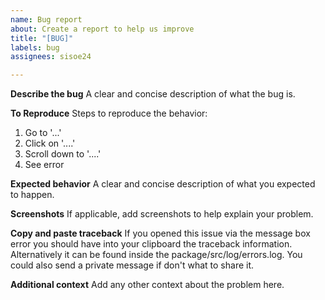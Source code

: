 ```yaml
---
name: Bug report
about: Create a report to help us improve
title: "[BUG]"
labels: bug
assignees: sisoe24

---
```


**Describe the bug**
A clear and concise description of what the bug is.

**To Reproduce**
Steps to reproduce the behavior:

1. Go to '...'
2. Click on '....'
3. Scroll down to '....'
4. See error

**Expected behavior**
A clear and concise description of what you expected to happen.

**Screenshots**
If applicable, add screenshots to help explain your problem.

**Copy and paste traceback**
If you opened this issue via the message box error you should have into your clipboard the traceback information. Alternatively it can be found inside the package/src/log/errors.log. You could also send a private message if don't what to share it.

**Additional context**
Add any other context about the problem here.
